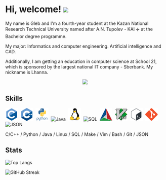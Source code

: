 <h1> Hi, welcome! <img src="https://i.pinimg.com/originals/e0/db/86/e0db8690895407d039b94f75b6244035.gif" width="40"/> </h1>

My name is Gleb and I'm a fourth-year student at the Kazan National Research Technical University named after A.N. Tupolev - KAI :airplane: at the Bachelor degree programme.

My major: Informatics and computer engineering. Artificial intelligence and CAD. 

Additionally, I am getting an education in computer science at School 21, which is sponsored by the largest national IT company - Sberbank. My nickname is Lhanna.

<div id="badges" align="center">
  <a href="https://t.me/LineGM">
  <img src="https://img.shields.io/badge/telegram-LineGM-black?style=for-the-badge&logo=tg&logoColor=white">
  </a>
</div>

<h2> Skills </h2>
<div>
  <img src="https://github.com/devicons/devicon/blob/master/icons/c/c-original.svg" title="C" alt="C" width="40" height="40"/>&nbsp;
  <img src="https://github.com/devicons/devicon/blob/master/icons/cplusplus/cplusplus-original.svg" title="C++" alt="C++" width="40" height="40"/>&nbsp;
  <img src="https://github.com/devicons/devicon/blob/master/icons/python/python-original-wordmark.svg" title="Python" alt="Python" width="40" height="40"/>&nbsp;
  <img src="https://camo.githubusercontent.com/651195b8c66a9dd22316e672992077dbcecea4ca904b45a6681558ebc0ecc517/68747470733a2f2f75706c6f61642e77696b696d656469612e6f72672f77696b6970656469612f656e2f7468756d622f332f33302f4a6176615f70726f6772616d6d696e675f6c616e67756167655f6c6f676f2e7376672f33303070782d4a6176615f70726f6772616d6d696e675f6c616e67756167655f6c6f676f2e7376672e706e67" title="Java" alt="Java" width="40"/>&nbsp;
  <img src="https://github.com/devicons/devicon/blob/master/icons/linux/linux-original.svg" title="Linux" alt="Linux" width="40" height="40"/>&nbsp;
  <img src="https://user-images.githubusercontent.com/40461634/114240226-2f506580-9955-11eb-849b-e2a25117d681.png" title="SQL" alt="SQL" width="40" height="40"/>&nbsp;
  <img src="https://github.com/devicons/devicon/blob/master/icons/cmake/cmake-original.svg" title="Make" alt="Make" width="40"/>&nbsp;
  <img src="https://github.com/devicons/devicon/blob/master/icons/vim/vim-original.svg" title="Vim" alt="Vim" width="40" height="40"/>&nbsp;
  <img src="https://github.com/devicons/devicon/blob/master/icons/bash/bash-plain.svg" title="Bash" alt="Bash" width="40" height="40"/>&nbsp;
  <img src="https://github.com/devicons/devicon/blob/master/icons/git/git-original.svg" title="Git" alt="Git" width="40" height="40"/>&nbsp;
  <img src="https://user-images.githubusercontent.com/11060565/181719546-bc83cdb5-faa0-4e98-919c-a0e45e8e68be.png" title="JSON" alt="JSON" width="40" height="40"/>&nbsp;
</div>

C/C++ / Python / Java / Linux / SQL / Make / Vim / Bash / Git / JSON 

<h2> Stats </h2>

![Top Langs](https://github-readme-stats.vercel.app/api/top-langs/?username=LineGM&layout=donut)

![GitHub Streak](https://streak-stats.demolab.com/?user=LineGM)
